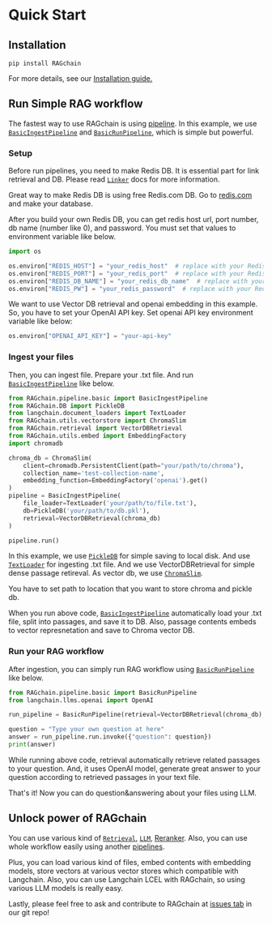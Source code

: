 # Quick Start

## Installation

```
pip install RAGchain
```

For more details, see our [Installation guide.](installation.md)

## Run Simple RAG workflow

The fastest way to use RAGchain is using [pipeline](pipeline/README.md). In this example, we use [`BasicIngestPipeline`](pipeline/basicingestpipeline.md) and [`BasicRunPipeline`](pipeline/basicrunpipeline.md), which is simple but powerful.

### Setup

Before run pipelines, you need to make Redis DB. It is essential part for link retrieval and DB. Please read [`Linker`](utils/linker.md) docs for more information.

Great way to make Redis DB is using free Redis.com DB. Go to [redis.com](https://redis.com/try-free/) and make your database.

After you build your own Redis DB, you can get redis host url, port number, db name (number like 0), and password. You must set that values to environment variable like below.

```python
import os

os.environ["REDIS_HOST"] = "your_redis_host"  # replace with your Redis host
os.environ["REDIS_PORT"] = "your_redis_port"  # replace with your Redis port
os.environ["REDIS_DB_NAME"] = "your_redis_db_name"  # replace with your Redis database name
os.environ["REDIS_PW"] = "your_redis_password"  # replace with your Redis password (if applicable)
```

We want to use Vector DB retrieval and openai embedding in this example. So, you have to set your OpenAI API key. Set openai API key environment variable like below:

```python
os.environ["OPENAI_API_KEY"] = "your-api-key"
```

### Ingest your files

Then, you can ingest file. Prepare your .txt file. And run [`BasicIngestPipeline`](pipeline/basicingestpipeline.md) like below.&#x20;

```python
from RAGchain.pipeline.basic import BasicIngestPipeline
from RAGchain.DB import PickleDB
from langchain.document_loaders import TextLoader
from RAGchain.utils.vectorstore import ChromaSlim
from RAGchain.retrieval import VectorDBRetrieval
from RAGchain.utils.embed import EmbeddingFactory
import chromadb

chroma_db = ChromaSlim(
    client=chromadb.PersistentClient(path="your/path/to/chroma"),
    collection_name='test-collection-name',
    embedding_function=EmbeddingFactory('openai').get()
)
pipeline = BasicIngestPipeline(
    file_loader=TextLoader('your/path/to/file.txt'),
    db=PickleDB('your/path/to/db.pkl'),
    retrieval=VectorDBRetrieval(chroma_db)
)

pipeline.run()
```

In this example, we use [`PickleDB`](ragchain-structure/db/pickle-db.md) for simple saving to local disk. And use [`TextLoader`](https://api.python.langchain.com/en/latest/document\_loaders/langchain.document\_loaders.text.TextLoader.html?highlight=textloader#langchain.document\_loaders.text.TextLoader) for ingesting .txt file. And we use VectorDBRetrieval for simple dense passage retireval. As vector db, we use [`ChromaSlim`](utils/slim-vector-store/chroma-slim.md).&#x20;

You have to set path to location that you want to store chroma and pickle db.

When you run above code, [`BasicIngestPipeline`](pipeline/basicingestpipeline.md) automatically load your .txt file, split into passages, and save it to DB. Also, passage contents embeds to vector represnetation and save to Chroma vector DB.

### Run your RAG workflow

After ingestion, you can simply run RAG workflow using [`BasicRunPipeline`](pipeline/basicrunpipeline.md) like below.

```python
from RAGchain.pipeline.basic import BasicRunPipeline
from langchain.llms.openai import OpenAI

run_pipeline = BasicRunPipeline(retrieval=VectorDBRetrieval(chroma_db), llm=OpenAI())

question = "Type your own question at here"
answer = run_pipeline.run.invoke({"question": question})
print(answer)
```

While running above code, retrieval automatically retrieve related passages to your question. And, it uses OpenAI model, generate great answer to your question according to retrieved passages in your text file.&#x20;

That's it! Now you can do question\&answering about your files using LLM.

## Unlock power of RAGchain

You can use various kind of [`Retrieval`](ragchain-structure/retrieval/README.md), [`LLM`](ragchain-structure/llm/README.md), [Reranker](ragchain-structure/reranker/README.md). 
Also, you can use whole workflow easily using another [pipelines](pipeline/README.md).&#x20;

Plus, you can load various kind of files, embed contents with embedding models, store vectors at various vector stores which compatible with Langchain.&#x20;
Also, you can use Langchain LCEL with RAGchain, so using various LLM models is really easy.&#x20;

Lastly, please feel free to ask and contribute to RAGchain at [issues tab](https://github.com/NomaDamas/RAGchain/issues) in our git repo!
